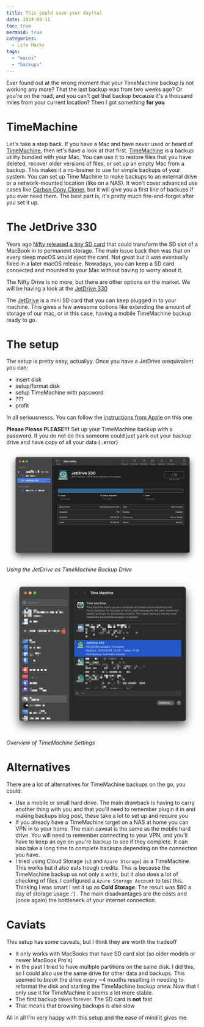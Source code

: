 ```yaml
---
title: This could save your day(ta)
date: 2024-09-11
toc: true
mermaid: true
categories:
  - Life Hacks
tags:
  - "macos"
  - "backups"
---
```


Ever found out at the wrong moment that your TimeMachine backup is not working any more? That the last backup was from two weeks ago? Or you're on the road, and you can't get that backup because it's a thousand miles from your current location? Then I got something **for you**

# TimeMachine

Let's take a step back. If you have a Mac and have never used or heard of [TimeMachine](https://support.apple.com/en-us/104984), then let's have a look at that first. [TimeMachine](https://support.apple.com/en-us/104984) is a backup utility bundled with your Mac. You can use it to restore files that you have deleted, recover older versions of files, or set up an empty Mac from a backup. This makes it a no-brainer to use for simple backups of your system. You can set up Time Machine to make backups to an external drive or a network-mounted location (like on a NAS). It won't cover advanced use cases like [Carbon Copy Cloner](https://bombich.com/), but it will give you a first line of backups if you ever need them. The best part is, it's pretty much fire-and-forget after you set it up.

# The JetDrive 330

Years ago [Nifty released a tiny SD card](https://www.theverge.com/2012/7/6/3140320/nifty-minidrive-kickstarter-macbook-microsd-card) that could transform the SD slot of a MacBook in to permanent storage. The main issue back then was that on every sleep macOS would eject the card. Not great but it was eventually fixed in a later macOS release. Nowadays, you can keep a SD card connected and mounted to your Mac without having to worry about it.

The Nifty Drive is no more, but there are other options on the market. We will be having a look at the [JetDrive 330](https://amzn.to/47hmkMP)

The [JetDrive](https://amzn.to/47hmkMP) is a mini SD card that you can keep plugged in to your machine. This gives a few awesome options like extending the amount of storage of our mac, or in this case, having a mobile TimeMachine backup ready to go.

# The setup

The setup is pretty easy, actuallyy. Once you have a JetDrive orequivalent you can:

- insert disk
- setup/format disk
- setup TimeMachine with password
- ???
- profit

In all seriousnesss. You can follow the [instructions from Apple](https://support.apple.com/en-us/104984#:~:text=From%20the%20Apple%20menu%20%EF%A3%BF,and%20click%20Set%20Up%20Disk.) on this one

**Please Please PLEASE!!!** Set up your TimeMachine backup with a password. If you do not do this someone could just yank out your backup drive and have copy of all your data
{:.error}

![JetDrive as backup](/assets/images/JetDrive-AsTimeMachine.png)
_Using the JetDrive as TimeMachine Backup Drive_

![TimeMachine](/assets/images/TimeMachine.png)
_Overview of TimeMachine Settings_

# Alternatives

There are a lot of alternatives for TimeMachine backups on the go, you could:

- Use a mobile or small hard drive. The main drawback is having to carry another thing with you and that you'll need to remember plugin it in and making backups blog post, these take a lot to set up and require you
- If you already have a TimeMachine target on a NAS at home you can VPN in to your home. The main caveat is the same as the mobile hard drive. You will need to remember connecting to your VPN, and you'll have to keep an eye on you're backup to see if they complete. It can also take a long time to complete backups depending on the connection you have.
- I tried using Cloud Storage (`s3` and `Azure Storage`) as a TimeMachine. This works but it also eats trough credits. This is because the TimeMachine backup us not only a _write_, but it also does a lot of checking of files. I configured a `Azure Storage Account` to test this. Thinking I was smart I set it up as **Cold Storage**. The result was $80 a day of storage usage :') . The main disadvantages are the costs and (once again) the bottleneck of your internet connection.

# Caviats

This setup has some caveats, but I think they are worth the tradeoff

- It only works with MacBooks that have SD card slot (so older models or newer MacBook Pro's)
- In the past I tried to have multiple partitions on the same disk. I did this, so I could also use the same drive for other data and backups. This seemed to _break_ the drive every ~4 months resulting in needing to reformat the disk and starting the TimeMachine backup anew. Now that I only use it for TimeMachine it seems a lot more stable.
- The first backup takes forever. The SD card is **not** fast
- That means that browsing backups is also slow

All in all I'm very happy with this setup and the ease of mind it gives me.
